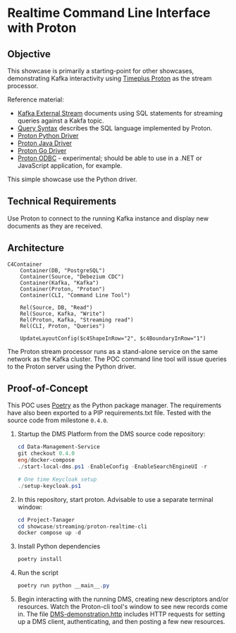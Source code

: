 # Realtime Command Line Interface with Proton

## Objective

This showcase is primarily a starting-point for other showcases, demonstrating
Kafka interactivity using [Timeplus
Proton](https://github.com/timeplus-io/proton) as the stream processor.

Reference material:

* [Kafka External Stream](https://docs.timeplus.com/proton-kafka) documents
  using SQL statements for streaming queries against a Kakfa topic.
* [Query Syntax](https://docs.timeplus.com/query-syntax) describes the SQL
  language implemented by Proton.
* [Proton Python Driver](https://github.com/timeplus-io/proton-python-driver)
* [Proton Java Driver](https://github.com/timeplus-io/proton-java-driver)
* [Proton Go Driver](https://github.com/timeplus-io/proton-go-driver)
* [Proton ODBC](https://github.com/timeplus-io/proton-odbc) - experimental;
  should be able to use in a .NET or JavaScript application, for example.

This simple showcase use the Python driver.

## Technical Requirements

Use Proton to connect to the running Kafka instance and display new documents as
they are received.

## Architecture

```mermaid
C4Container
    Container(DB, "PostgreSQL")
    Container(Source, "Debezium CDC")
    Container(Kafka, "Kafka")
    Container(Proton, "Proton")
    Container(CLI, "Command Line Tool")

    Rel(Source, DB, "Read")
    Rel(Source, Kafka, "Write")
    Rel(Proton, Kafka, "Streaming read")
    Rel(CLI, Proton, "Queries")

    UpdateLayoutConfig($c4ShapeInRow="2", $c4BoundaryInRow="1")
```

The Proton stream processor runs as a stand-alone service on the same network as
the Kafka cluster. The POC command line tool will issue queries to the Proton
server using the Python driver.

## Proof-of-Concept

This POC uses [Poetry](https://python-poetry.org/) as the Python package
manager. The requirements have also been exported to a PIP requirements.txt
file. Tested with the source code from milestone `0.4.0`.

1. Startup the DMS Platform from the DMS source code repository:

   ```powershell
   cd Data-Management-Service
   git checkout 0.4.0
   eng/docker-compose
   ./start-local-dms.ps1 -EnableConfig -EnableSearchEngineUI -r

   # One time Keycloak setup
   ./setup-keycloak.ps1
   ```

2. In this repository, start proton. Advisable to use a separate terminal
   window:

   ```powershell
   cd Project-Tanager
   cd showcase/streaming/proton-realtime-cli
   docker compose up -d
   ```

3. Install Python dependencies

   ```powershell
   poetry install
   ```

4. Run the script

   ```powershell
   poetry run python __main__.py
   ```

5. Begin interacting with the running DMS, creating new descriptors and/or
   resources. Watch the Proton-cli tool's window to see new records come in. The
   file [DMS-demonstration.http](./DMS-demonstration.http) includes HTTP
   requests for setting up a DMS client, authenticating, and then posting a few
   new resources.
